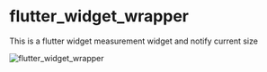 # flutter_widget_wrapper

This is a flutter widget measurement widget and notify current size

![flutter_widget_wrapper](https://github.com/Mohiuddin655-PRO/flutter_widget_wrapper/assets/129824155/a1dc61d1-46c1-40ee-acf1-c4f780547121)
